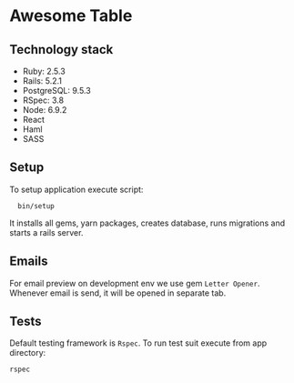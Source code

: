 # Awesome Table

## Technology stack
- Ruby:         2.5.3
- Rails:        5.2.1
- PostgreSQL:   9.5.3
- RSpec:        3.8
- Node:         6.9.2
- React
- Haml
- SASS

## Setup
To setup application execute script:
```
  bin/setup
```
It installs all gems, yarn packages, creates database, runs migrations and starts a rails server.

## Emails
For email preview on development env we use gem `Letter Opener`. Whenever email is send, it will be opened in separate tab.


## Tests
Default testing framework is `Rspec`. To run test suit execute from app directory:
```
rspec
```
